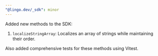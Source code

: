 ```yaml
---
"@lingo.dev/_sdk": minor
---
```


Added new methods to the SDK:

1. `localizeStringArray`: Localizes an array of strings while maintaining their order.

Also added comprehensive tests for these methods using Vitest.
